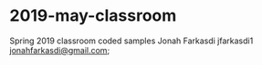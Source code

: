 # 2019-may-classroom
Spring 2019 classroom coded samples
Jonah Farkasdi
jfarkasdi1
jonahfarkasdi@gmail.com;